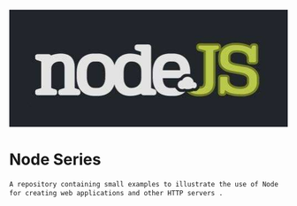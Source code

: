 
![logo](./imgs/logo.jpg)
	
# Node Series
	
	A repository containing small examples to illustrate the use of Node 
	for creating web applications and other HTTP servers .


